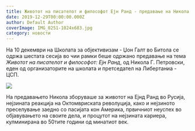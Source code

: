 ```yaml
---
title: Животот на писателот и философот Ејн Ранд - предавање на Никола Петровски
date: 2019-12-29T00:00:00.000Z
author: Default Author
coverImage: IMG_0251-1024x683.jpg
category: новости
---
```


На 10 декември на Школата за објективизам - Џон Галт во Битола се одржа шестата сесија во чии рамки беше одржано предавање на тема  _Животот на писателот и философот: Ејн Ранд_, од Никола Г. Петровски, еден од организаторите на школата и претседател на Либертаниа - ЦСП.

![](http://libertaniabackup.local/wp-content/uploads/2019/12/IMG_0251-1024x683.jpg)

На предавањето Никола зборуваше за животот на Ејнд Ранд во Русија, нејзината реакција на Октомвриската револуција, како и нејзиното преселување заедно со пасијата кон Америка, првичниот неуспех во објавувањето на своите дела, и процутот на нејзината кариера, кулминирана во 50тите години од минатиот век.
